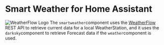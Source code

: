 # Smart Weather for Home Assistant
![WeatherFlow Logo](https://github.com/briis/hass-SmartWeather/blob/master/images/weatherflow.png)
The `smartweather`component uses the [WeatherFlow](http://weatherflow.com/smart-home-weather-stations/) REST API to retrieve current data for a local WeatherStation, and it uses the `darksky`component to retrieve Forecast data if the `weather`component is used.

